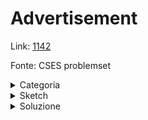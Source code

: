 # Advertisement
Link: [1142](https://training.olinfo.it/task/1142)

Fonte: CSES problemset

<details>
<summary>Categoria</summary>
minqueue
</details>

<details>
<summary>Sketch</summary>

</details>

<details>
<summary>Soluzione</summary>

```cpp
```
</details>